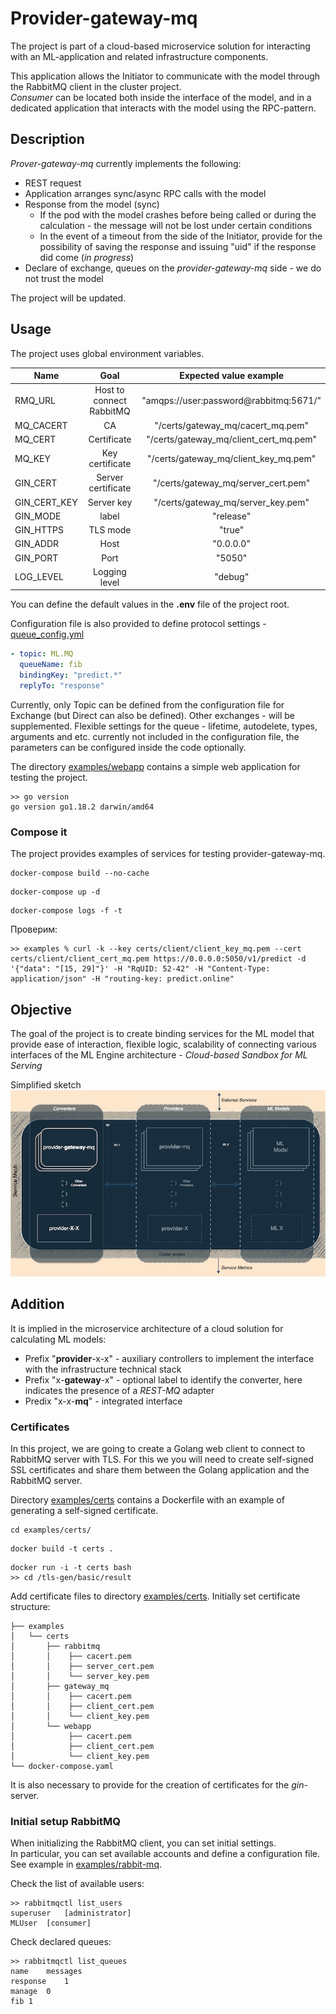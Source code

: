 # Provider-gateway-mq

The project is part of a cloud-based microservice solution for interacting with an ML-application and related
infrastructure components.  

This application allows the Initiator to communicate with the model through the RabbitMQ client in the cluster
project.    
*Consumer* can be located both inside the interface of the model, and in a dedicated application that interacts with the
model using the RPC-pattern.

## Description

*Prover-gateway-mq* currently implements the following:

* REST request
* Application arranges sync/async RPC calls with the model
* Response from the model (sync)
    * If the pod with the model crashes before being called or during the calculation - the message will not be lost
      under certain conditions
    * In the event of a timeout from the side of the Initiator, provide for the possibility of saving the response and
      issuing "uid" if the response did come (*in progress*)
* Declare of exchange, queues on the *provider-gateway-mq* side - we do not trust the model

The project will be updated.

## Usage

The project uses global environment variables.

| Name         |           Goal           |         Expected value example         |
|--------------|:------------------------:|:--------------------------------------:|
| RMQ_URL      | Host to connect RabbitMQ | "amqps://user:password@rabbitmq:5671/" |
| MQ_CACERT    |            CA            |   "/certs/gateway_mq/cacert_mq.pem"    |
| MQ_CERT      |       Certificate        | "/certs/gateway_mq/client_cert_mq.pem" |
| MQ_KEY       |     Key certificate      | "/certs/gateway_mq/client_key_mq.pem"  |
| GIN_CERT     |    Server certificate    |  "/certs/gateway_mq/server_cert.pem"   |
| GIN_CERT_KEY |        Server key        |   "/certs/gateway_mq/server_key.pem"   |
| GIN_MODE     |          label           |               "release"                |
| GIN_HTTPS    |         TLS mode         |                 "true"                 |
| GIN_ADDR     |           Host           |               "0.0.0.0"                |
| GIN_PORT     |           Port           |                 "5050"                 |
| LOG_LEVEL    |      Logging level       |                   "debug"                   |

You can define the default values in the **.env** file of the project root.

Configuration file is also provided to define protocol settings - [queue_config.yml](https://github.com/Laztrex/provider-gateway-mq/blob/main/internal/configs/)

~~~yaml
- topic: ML.MQ
  queueName: fib
  bindingKey: "predict.*"
  replyTo: "response"
~~~

Currently, only Topic can be defined from the configuration file for Exchange (but Direct can also be defined). Other exchanges - will be supplemented.
Flexible settings for the queue - lifetime, autodelete, types, arguments and etc. currently not included in the configuration file, the parameters can be configured inside the code optionally.  

The directory [examples/webapp](https://github.com/Laztrex/provider-gateway-mq/blob/main/examples/webapp/) contains a simple web application for testing the project.

~~~
>> go version
go version go1.18.2 darwin/amd64
~~~

### Compose it

The project provides examples of services for testing provider-gateway-mq.

~~~
docker-compose build --no-cache
~~~

~~~
docker-compose up -d
~~~

~~~
docker-compose logs -f -t
~~~

Проверим:

~~~
>> examples % curl -k --key certs/client/client_key_mq.pem --cert certs/client/client_cert_mq.pem https://0.0.0.0:5050/v1/predict -d '{"data": "[15, 29]"}' -H "RqUID: 52-42" -H "Content-Type: application/json" -H "routing-key: predict.online"
~~~

## Objective

The goal of the project is to create binding services for the ML model that provide ease of interaction, flexible logic,
scalability of connecting various interfaces of the ML Engine architecture - *Cloud-based Sandbox for ML Serving*

Simplified sketch  
![Image alt](https://github.com/Laztrex/provider-gateway-mq/blob/main/docs/pics/first_sketch.png)

## Addition

It is implied in the microservice architecture of a cloud solution for calculating ML models:

* Prefix "**provider**-x-x" - auxiliary controllers to implement the interface with the infrastructure technical stack
* Prefix "x-**gateway**-x" - optional label to identify the converter, here indicates the presence of a *REST-MQ*
  adapter
* Predix "x-x-**mq**" - integrated interface

### Certificates

In this project, we are going to create a Golang web client to connect to RabbitMQ server with TLS. For this we
you will need to create self-signed SSL certificates and share them between the Golang application and the RabbitMQ server.

Directory [examples/certs](https://github.com/Laztrex/provider-gateway-mq/blob/main/examples/certs/) contains a Dockerfile with an example of generating a self-signed certificate.

~~~
cd examples/certs/
~~~
~~~
docker build -t certs .
~~~
~~~
docker run -i -t certs bash
>> cd /tls-gen/basic/result
~~~

Add certificate files to directory [examples/certs](https://github.com/Laztrex/provider-gateway-mq/blob/main/examples/certs/). Initially set certificate structure:

~~~
├── examples  
│   └── certs 
│       ├── rabbitmq
│       │    ├── cacert.pem  
│       │    ├── server_cert.pem  
│       │    └── server_key.pem  
│       ├── gateway_mq
│       │    ├── cacert.pem  
│       │    ├── client_cert.pem  
│       │    └── client_key.pem 
│       └── webapp
│            ├── cacert.pem  
│            ├── client_cert.pem  
│            └── client_key.pem   
└── docker-compose.yaml  
~~~

It is also necessary to provide for the creation of certificates for the *gin*-server.

### Initial setup RabbitMQ

When initializing the RabbitMQ client, you can set initial settings.  
In particular, you can set available accounts and define a configuration file. See example in [examples/rabbit-mq](https://github.com/Laztrex/provider-gateway-mq/blob/main/examples/rabbit-mq/).  

Check the list of available users:

~~~
>> rabbitmqctl list_users
superuser	[administrator]
MLUser	[consumer]
~~~

Check declared queues:

~~~
>> rabbitmqctl list_queues
name	messages
response	1
manage	0
fib	1
~~~